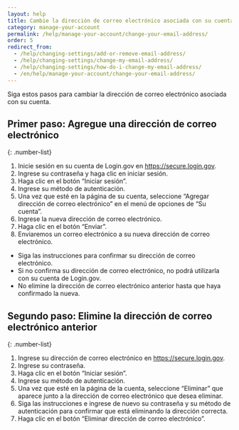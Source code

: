 ```yaml
---
layout: help
title: Cambie la dirección de correo electrónico asociada con su cuenta
category: manage-your-account
permalink: /help/manage-your-account/change-your-email-address/
order: 5
redirect_from:
  - /help/changing-settings/add-or-remove-email-address/
  - /help/changing-settings/change-my-email-address/
  - /help/changing-settings/how-do-i-change-my-email-address/
  - /en/help/manage-your-account/change-your-email-address/
---
```


Siga estos pasos para cambiar la dirección de correo electrónico asociada con su cuenta.

## Primer paso: Agregue una dirección de correo electrónico

{: .number-list}
1. Inicie sesión en su cuenta de Login.gov en <https://secure.login.gov>.
2. Ingrese su contraseña y haga clic en iniciar sesión.
3. Haga clic en el botón “Iniciar sesión”.
4. Ingrese su método de autenticación.
5. Una vez que esté en la página de su cuenta, seleccione “Agregar dirección de correo electrónico” en el menú de opciones de “Su cuenta”.
6. Ingrese la nueva dirección de correo electrónico.
7. Haga clic en el botón “Enviar”.
8. Enviaremos un correo electrónico a su nueva dirección de correo electrónico.
* Siga las instrucciones para confirmar su dirección de correo electrónico.
* Si no confirma su dirección de correo electrónico, no podrá utilizarla con su cuenta de Login.gov.
* No elimine la dirección de correo electrónico anterior hasta que haya confirmado la nueva.

## Segundo paso: Elimine la dirección de correo electrónico anterior

{: .number-list}
1. Ingrese su dirección de correo electrónico en <https://secure.login.gov>.
2. Ingrese su contraseña.
3. Haga clic en el botón “Iniciar sesión”.
4. Ingrese su método de autenticación.
5. Una vez que esté en la página de la cuenta, seleccione “Eliminar” que aparece junto a la dirección de correo electrónico que desea eliminar.
6. Siga las instrucciones e ingrese de nuevo su contraseña y su método de autenticación para confirmar que está eliminando la dirección correcta.
7. Haga clic en el botón “Eliminar dirección de correo electrónico”.
